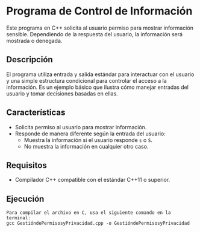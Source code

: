 # Programa de Control de Información

Este programa en C++ solicita al usuario permiso para mostrar información sensible. Dependiendo de la respuesta del usuario, la información será mostrada o denegada.

## Descripción

El programa utiliza entrada y salida estándar para interactuar con el usuario y una simple estructura condicional para controlar el acceso a la información. Es un ejemplo básico que ilustra cómo manejar entradas del usuario y tomar decisiones basadas en ellas.

## Características

- Solicita permiso al usuario para mostrar información.
- Responde de manera diferente según la entrada del usuario:
  - Muestra la información si el usuario responde `s` o `S`.
  - No muestra la información en cualquier otro caso.

## Requisitos

- Compilador C++ compatible con el estándar C++11 o superior.

## Ejecución

    Para compilar el archivo en C, usa el siguiente comando en la terminal:
    gcc GestióndePermisosyPrivacidad.cpp -o GestióndePermisosyPrivacidad